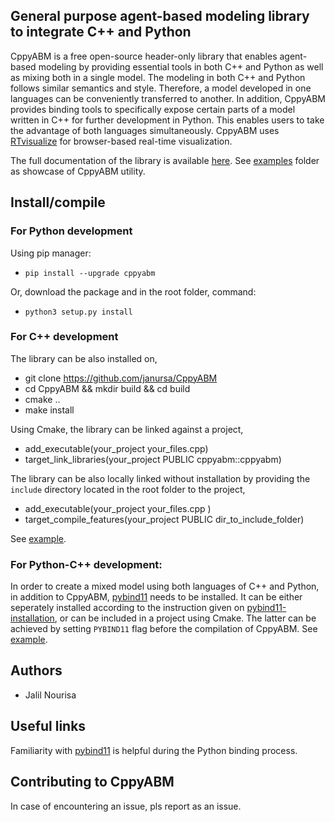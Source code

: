
  

## General purpose agent-based modeling library to integrate C++ and Python
CppyABM is a free open-source header-only library that enables agent-based modeling by providing essential tools in both C++ and Python as well as mixing both in a single model. The modeling in both C++ and Python follows similar semantics and style. Therefore, a model developed in one languages can be conveniently transferred to another. In addition, CppyABM provides binding tools to specifically expose certain parts of a model written in C++ for further development in Python. This enables users to take the advantage of both languages simultaneously. CppyABM uses <a href="https://github.com/janursa/RTvisualize" title="RTvisualize">RTvisualize</a> for browser-based real-time visualization. 

The full documentation of the library is available <a href="https://janursa.github.io/CppyABM/" title="About Me">here</a>. See <a href="https://github.com/janursa/CppyABM/tree/master/examples" title="examples">examples</a> folder as showcase of CppyABM utility.


## Install/compile

### For Python development

Using pip manager:

-  `pip install --upgrade cppyabm`

Or, download the package and in the root folder, command:

-  `python3 setup.py install`

### For C++ development
The library can be also installed on,
- git clone https://github.com/janursa/CppyABM 
- cd CppyABM && mkdir build && cd build
- cmake ..
- make install

Using Cmake, the library can be linked against a project,
- add_executable(your_project your_files.cpp)
- target_link_libraries(your_project  PUBLIC cppyabm::cppyabm)

The library can be also locally linked without installation by providing the `include` directory located in the root folder to the project,
- add_executable(your_project your_files.cpp )
- target_compile_features(your_project PUBLIC dir_to_include_folder)

See <a href="https://github.com/janursa/CppyABM/tree/master/examples/Cpp" title="cpp">example</a>.

### For Python-C++ development:
In order to create a mixed model using both languages of C++ and Python, in addition to CppyABM, <a href="https://github.com/pybind/pybind11" title="pybind11">pybind11</a> needs to be installed. It can be either seperately installed according to the instruction given on <a href="https://pybind11.readthedocs.io/en/stable/installing.html" title="pybind11">pybind11-installation</a>, or can be included in a project using Cmake. The latter can be achieved by setting `PYBIND11` flag before the compilation of CppyABM. See <a href="https://github.com/janursa/CppyABM/tree/master/examples/Cppy" title="cppy">example</a>.


## Authors

- Jalil Nourisa

## Useful links
Familiarity with 
<a href="https://pybind11.readthedocs.io/en/stable/index.html" title="pybind11">pybind11</a> is helpful during the Python binding process.
 

## Contributing to CppyABM
In case of encountering an issue, pls report as an issue.


